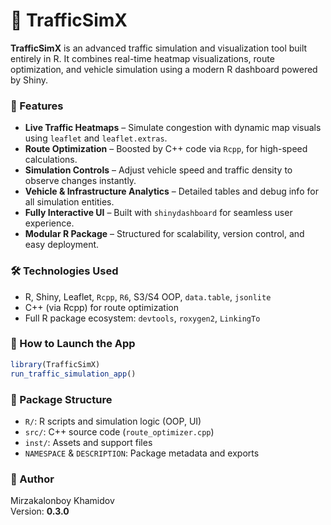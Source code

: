 # 🚦 TrafficSimX

**TrafficSimX** is an advanced traffic simulation and visualization tool built entirely in R. It combines real-time heatmap visualizations, route optimization, and vehicle simulation using a modern R dashboard powered by Shiny.

### 🔧 Features

- **Live Traffic Heatmaps** – Simulate congestion with dynamic map visuals using `leaflet` and `leaflet.extras`.
- **Route Optimization** – Boosted by C++ code via `Rcpp`, for high-speed calculations.
- **Simulation Controls** – Adjust vehicle speed and traffic density to observe changes instantly.
- **Vehicle & Infrastructure Analytics** – Detailed tables and debug info for all simulation entities.
- **Fully Interactive UI** – Built with `shinydashboard` for seamless user experience.
- **Modular R Package** – Structured for scalability, version control, and easy deployment.

### 🛠 Technologies Used

- R, Shiny, Leaflet, `Rcpp`, `R6`, S3/S4 OOP, `data.table`, `jsonlite`
- C++ (via Rcpp) for route optimization
- Full R package ecosystem: `devtools`, `roxygen2`, `LinkingTo`

### 🚀 How to Launch the App

```r
library(TrafficSimX)
run_traffic_simulation_app()
```

### 📁 Package Structure

- `R/`: R scripts and simulation logic (OOP, UI)
- `src/`: C++ source code (`route_optimizer.cpp`)
- `inst/`: Assets and support files
- `NAMESPACE` & `DESCRIPTION`: Package metadata and exports

### 📌 Author

Mirzakalonboy Khamidov  
Version: **0.3.0**
